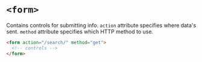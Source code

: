 # `<form>`

Contains controls for submitting info. `action` attribute specifies where data's sent. `method` attribute specifies which HTTP method to use.

```html
<form action="/search/" method="get">
  <!-- controls -->
</form>
```
